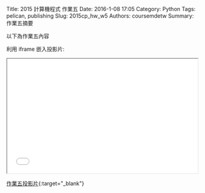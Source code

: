 Title: 2015 計算機程式 作業五
Date: 2016-1-08 17:05
Category: Python
Tags: pelican, publishing
Slug: 2015cp_hw_w5
Authors: coursemdetw
Summary: 作業五摘要

以下為作業五內容

利用 iframe 嵌入投影片:

<iframe src="40423254_cp_w5_p.html" width="500" height="300"></iframe>

[作業五投影片](40423254_cp_w5_p.html){:target="_blank"}

